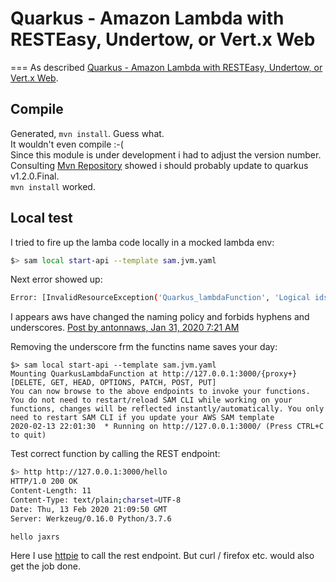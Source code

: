 # Quarkus - Amazon Lambda with RESTEasy, Undertow, or Vert.x Web
===
As described [Quarkus - Amazon Lambda with RESTEasy, Undertow, or Vert.x Web](https://quarkus.io/guides/amazon-lambda-http).   

## Compile

Generated, `mvn install`. Guess what.    
It wouldn't even compile :-(   
Since this module is under development i had to adjust the version number.
Consulting [Mvn Repository](https://mvnrepository.com/artifact/io.quarkus/quarkus-core-deployment) showed i should probably update to quarkus v1.2.0.Final.   
`mvn install` worked.   

## Local test

I tried to fire up the lamba code locally in a mocked lambda env:
```bash
$> sam local start-api --template sam.jvm.yaml
```

Next error showed up:

```bash
Error: [InvalidResourceException('Quarkus_lambdaFunction', 'Logical ids must be alphanumeric.')] ('Quarkus_lambdaFunction', 'Logical ids must be alphanumeric.')
```

I appears aws have changed the naming policy and forbids hyphens and underscores.  [Post by antonnaws, Jan 31, 2020 7:21 AM](https://forums.aws.amazon.com/thread.jspa?threadID=312718)

Removing the underscore frm the functins name saves your day:
```
$> sam local start-api --template sam.jvm.yaml
Mounting QuarkusLambdaFunction at http://127.0.0.1:3000/{proxy+} [DELETE, GET, HEAD, OPTIONS, PATCH, POST, PUT]
You can now browse to the above endpoints to invoke your functions. You do not need to restart/reload SAM CLI while working on your functions, changes will be reflected instantly/automatically. You only need to restart SAM CLI if you update your AWS SAM template
2020-02-13 22:01:30  * Running on http://127.0.0.1:3000/ (Press CTRL+C to quit)
```

Test correct function by calling the REST endpoint:
```bash
$> http http://127.0.0.1:3000/hello
HTTP/1.0 200 OK
Content-Length: 11
Content-Type: text/plain;charset=UTF-8
Date: Thu, 13 Feb 2020 21:09:50 GMT
Server: Werkzeug/0.16.0 Python/3.7.6

hello jaxrs
```

Here I use [httpie](https://httpie.org/) to call the rest endpoint. But curl / firefox etc. would also get the job done.

